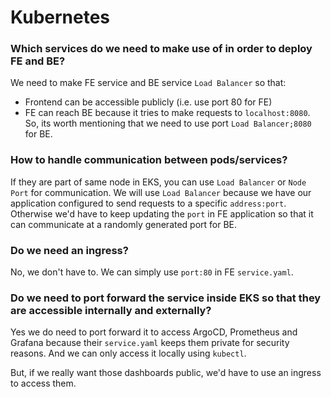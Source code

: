 # Kubernetes

### Which services do we need to make use of in order to deploy FE and BE?
We need to make FE service and BE service `Load Balancer` so that:
- Frontend can be accessible publicly (i.e. use port 80 for FE)
- FE can reach BE because it tries to make requests to `localhost:8080`. So, its worth mentioning that we need to use port `Load Balancer;8080` for BE.

### How to handle communication between pods/services?
If they are part of same node in EKS, you can use `Load Balancer` or `Node Port` for communication. We will use `Load Balancer` because we have our application configured to send requests to a specific `address:port`. Otherwise we'd have to keep updating the `port` in FE application so that it can communicate at a randomly generated port for BE. 

### Do we need an ingress?
No, we don't have to. We can simply use `port:80` in FE `service.yaml`.

### Do we need to port forward the service inside EKS so that they are accessible internally and externally?
Yes we do need to port forward it to access ArgoCD, Prometheus and Grafana because their `service.yaml` keeps them private for security reasons. And we can only access it locally using `kubectl`.

But, if we really want those dashboards public, we'd have to use an ingress to access them.
